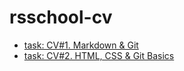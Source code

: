 # rsschool-cv
- [task: CV#1. Markdown & Git](https://artpotlov.github.io/rsschool-cv/cv)
- [task: CV#2. HTML, CSS & Git Basics](https://artpotlov.github.io/rsschool-cv/)